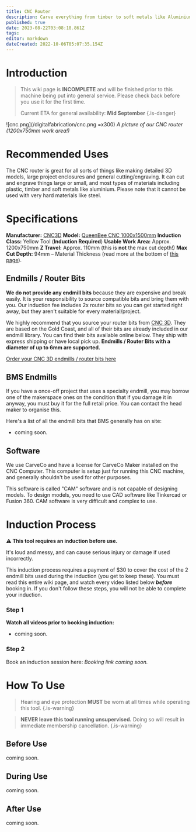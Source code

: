 ```yaml
---
title: CNC Router
description: Carve everything from timber to soft metals like Aluminium. Our CNC sheet router is big and capable!
published: true
date: 2023-08-22T03:08:18.861Z
tags: 
editor: markdown
dateCreated: 2022-10-06T05:07:35.154Z
---
```


# Introduction
> This wiki page is **INCOMPLETE** and will be finished prior to this machine being put into general service. Please check back before you use it for the first time.
> 
> Current ETA for general availability: **Mid September**
{.is-danger}

![cnc.png](/digitalfabrication/cnc.png =x300)
*A picture of our CNC router (1200x750mm work area!)*

# Recommended Uses
The CNC router is great for all sorts of things like making detailed 3D models, large project enclosures and general cutting/engraving. It can cut and engrave things large or small, and most types of materials including plastic, timber and soft metals like aluminium. Please note that it cannot be used with very hard materials like steel.

# Specifications
**Manufacturer:** [CNC3D](https://www.cnc3d.com.au)
**Model:** [QueenBee CNC 1000x1500mm](https://www.cnc3d.com.au/product-page/queenbee-cnc-1000x1500mm/)
**Induction Class:** Yellow Tool (**Induction Required**)
**Usable Work Area:** Approx. 1200x750mm
**Z Travel:** Approx. 110mm (this is **not** the max cut depth!)
**Max Cut Depth:** 94mm – Material Thickness (read more at the bottom of [this page](https://www.cnc3d.com.au/product-page/queenbee-cnc-1000x1500mm)).

## Endmills / Router Bits
**We do not provide any endmill bits** because they are expensive and break easily. It is your responsibility to source compatible bits and bring them with you. Our induction fee includes 2x router bits so you can get started right away, but they aren't suitable for every material/project.

We highly recommend that you source your router bits from [CNC 3D](https://www.cnc3d.com.au). They are based on the Gold Coast, and all of their bits are already included in our endmill library. You can find their bits available online below. They ship with express shipping or have local pick up. **Endmills / Router Bits with a diameter of up to 6mm are supported.**

[Order your CNC 3D endmills / router bits here](https://www.cnc3d.com.au/endmills)

## BMS Endmills
If you have a once-off project that uses a specialty endmill, you may borrow one of the makerspace ones on the condition that if you damage it in anyway, you must buy it for the full retail price. You can contact the head maker to organise this.

Here's a list of all the endmill bits that BMS generally has on site:
* coming soon.

## Software
We use CarveCo and have a license for CarveCo Maker installed on the CNC Computer. This computer is setup just for running this CNC machine, and generally shouldn't be used for other purposes.

This software is called "CAM" software and is not capable of designing models. To design models, you need to use CAD software like Tinkercad or Fusion 360. CAM software is very difficult and complex to use.

# Induction Process
**⚠️ This tool requires an induction before use.**

It's loud and messy, and can cause serious injury or damage if used incorrectly.

This induction process requires a payment of $30 to cover the cost of the 2 endmill bits used during the induction (you get to keep these). You must read this entire wiki page, and watch every video listed below ***before*** booking in. If you don't follow these steps, you will not be able to complete your induction.

### Step 1
**Watch all videos prior to booking induction:**
* coming soon.

### Step 2
Book an induction session here: *Booking link coming soon.*

<!-- [Book an induction session here](#https://calendly.com/brisbane-makerspace/cnc-router-induction) (NOTE: not live yet)-->

# How To Use
> Hearing and eye protection **MUST** be worn at all times while operating this tool.
{.is-warning}

> **NEVER leave this tool running unsupervised.** Doing so will result in immediate membership cancellation.
{.is-warning}
## Before Use
coming soon.

## During Use
coming soon.

## After Use
coming soon.
